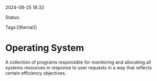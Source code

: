
2024-08-25 18:32

Status:

Tags:[[Kernal]]

# Operating System


A collection of programs responsible for monitoring and allocating all systems resources in response to user requests in a way that reflects certain efficiency objectives.